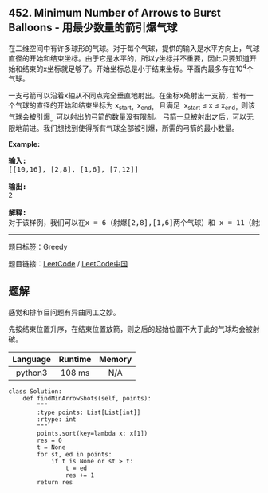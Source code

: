 ## 452. Minimum Number of Arrows to Burst Balloons - 用最少数量的箭引爆气球

<!--If you want to use the English description, use `question.content` instead-->

<p>在二维空间中有许多球形的气球。对于每个气球，提供的输入是水平方向上，气球直径的开始和结束坐标。由于它是水平的，所以y坐标并不重要，因此只要知道开始和结束的x坐标就足够了。开始坐标总是小于结束坐标。平面内最多存在10<sup>4</sup>个气球。</p>

<p>一支弓箭可以沿着x轴从不同点完全垂直地射出。在坐标x处射出一支箭，若有一个气球的直径的开始和结束坐标为 x<sub>start，</sub>x<sub>end，</sub> 且满足 &nbsp;x<sub>start</sub>&nbsp;&le; x &le; x<sub>end，</sub>则该气球会被引爆<sub>。</sub>可以射出的弓箭的数量没有限制。 弓箭一旦被射出之后，可以无限地前进。我们想找到使得所有气球全部被引爆，所需的弓箭的最小数量。</p>

<p><strong>Example:</strong></p>

<pre>
<strong>输入:</strong>
[[10,16], [2,8], [1,6], [7,12]]

<strong>输出:</strong>
2

<strong>解释:</strong>
对于该样例，我们可以在x = 6（射爆[2,8],[1,6]两个气球）和 x = 11（射爆另外两个气球）。
</pre>



-----

题目标签：Greedy

题目链接：[LeetCode](https://leetcode.com/problems/minimum-number-of-arrows-to-burst-balloons/description/)  /  [LeetCode中国](https://leetcode-cn.com/problems/minimum-number-of-arrows-to-burst-balloons/description/)

## 题解

感觉和排节目问题有异曲同工之妙。

先按结束位置升序，在结束位置放箭，则之后的起始位置不大于此的气球均会被射破。

| Language | Runtime | Memory |
|:---:|:---:|:---:|
| python3  | 108  ms | N/A |

```python3
class Solution:
    def findMinArrowShots(self, points):
        """
        :type points: List[List[int]]
        :rtype: int
        """
        points.sort(key=lambda x: x[1])
        res = 0
        t = None
        for st, ed in points:
            if t is None or st > t:
                t = ed
                res += 1
        return res
```
